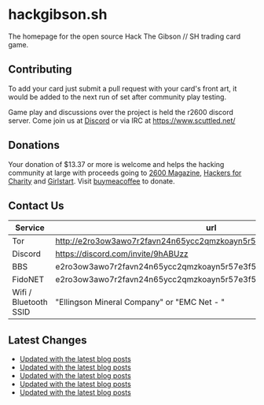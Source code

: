 # hackgibson.sh
The homepage for the open source Hack The Gibson // SH trading card game.


## Contributing

To add your card just submit a pull request with your card's front art, it would be added to the next run of set after community play testing.

Game play and discussions over the project is held the r2600 discord server. Come join us at [Discord](https://discord.com/invite/9hABUzz) or via IRC at https://www.scuttled.net/


## Donations

Your donation of $13.37 or more is welcome and helps the hacking community at large with proceeds going to [2600 Magazine](https://2600.com/), [Hackers for Charity](https://hackersforcharity.org) and [Girlstart](https://girlstart.org).  Visit [buymeacoffee](https://www.buymeacoffee.com/hackgibson.sh) to donate.


## Contact Us

Service | url
-|-
Tor | http://e2ro3ow3awo7r2favn24n65ycc2qmzkoayn5r57e3f56nvjwdcgg32ad.onion
Discord | https://discord.com/invite/9hABUzz
BBS | e2ro3ow3awo7r2favn24n65ycc2qmzkoayn5r57e3f56nvjwdcgg32ad.onion:23
FidoNET | e2ro3ow3awo7r2favn24n65ycc2qmzkoayn5r57e3f56nvjwdcgg32ad.onion:24554
Wifi / Bluetooth SSID | "Ellingson Mineral Company" or "EMC Net - <fidonet address>"

## Latest Changes
<!-- BLOG-POST-LIST:START -->
- [Updated with the latest blog posts](https://github.com/DFW2600/hackgibson.sh/commit/f30c5ea1ba75c59b901a011a9c94801b76ecd83a)
- [Updated with the latest blog posts](https://github.com/DFW2600/hackgibson.sh/commit/a235d170e7ec7f1e79b456fb382d613dbcc1b3fc)
- [Updated with the latest blog posts](https://github.com/DFW2600/hackgibson.sh/commit/b6bf175010429e0a85309e27f1ac6c59919a4e9c)
- [Updated with the latest blog posts](https://github.com/DFW2600/hackgibson.sh/commit/fec9baf6a7fe77ad53eb6c13759c0425f8130ddc)
- [Updated with the latest blog posts](https://github.com/DFW2600/hackgibson.sh/commit/b256a5dade130c09565701ae4f297b682916f5f4)
<!-- BLOG-POST-LIST:END -->
